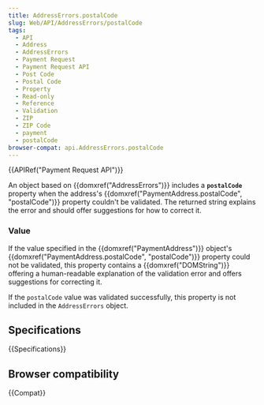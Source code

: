 ```yaml
---
title: AddressErrors.postalCode
slug: Web/API/AddressErrors/postalCode
tags:
  - API
  - Address
  - AddressErrors
  - Payment Request
  - Payment Request API
  - Post Code
  - Postal Code
  - Property
  - Read-only
  - Reference
  - Validation
  - ZIP
  - ZIP Code
  - payment
  - postalCode
browser-compat: api.AddressErrors.postalCode
---
```

{{APIRef("Payment Request API")}}

An object based on {{domxref("AddressErrors")}} includes a **`postalCode`** property when the address's {{domxref("PaymentAddress.postalCode", "postalCode")}} property couldn't be validated. The returned string explains the error and should offer suggestions for how to correct it.

### Value

If the value specified in the {{domxref("PaymentAddress")}} object's {{domxref("PaymentAddress.postalCode", "postalCode")}} property could not be validated, this property contains a {{domxref("DOMString")}} offering a human-readable explanation of the validation error and offers suggestions for correcting it.

If the `postalCode` value was validated successfully, this property is not included in the `AddressErrors` object.

## Specifications

{{Specifications}}

## Browser compatibility

{{Compat}}
